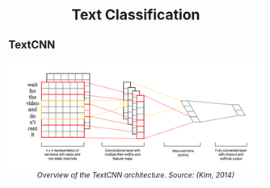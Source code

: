 <div align="center">

<h1> Text Classification </h1>

</div>

## TextCNN



<p align="center">
  <img src="img/textcnn.png" width=750px/>
  <br>
  <em>Overview of the TextCNN architecture. Source: (Kim, 2014)</em>
</p>

